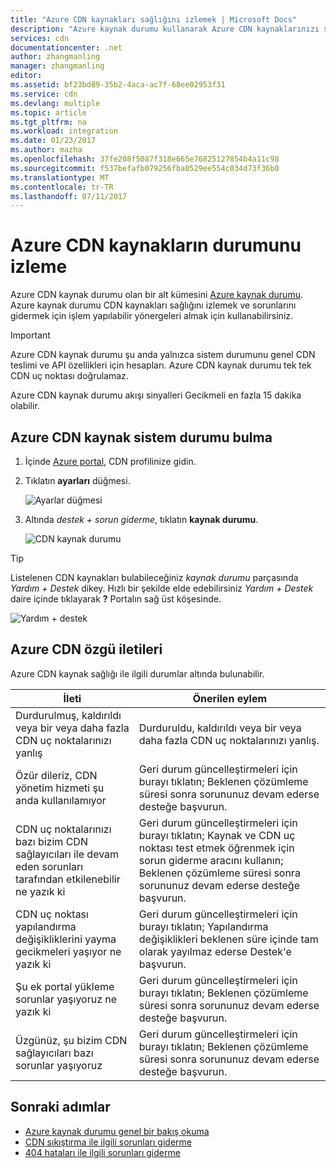 ```yaml
---
title: "Azure CDN kaynakları sağlığını izlemek | Microsoft Docs"
description: "Azure kaynak durumu kullanarak Azure CDN kaynaklarınızı sağlığını izlemek öğrenin."
services: cdn
documentationcenter: .net
author: zhangmanling
manager: zhangmanling
editor: 
ms.assetid: bf23bd89-35b2-4aca-ac7f-68ee02953f31
ms.service: cdn
ms.devlang: multiple
ms.topic: article
ms.tgt_pltfrm: na
ms.workload: integration
ms.date: 01/23/2017
ms.author: mazha
ms.openlocfilehash: 37fe208f5087f318e665e76825127854b4a11c98
ms.sourcegitcommit: f537befafb079256fba0529ee554c034d73f36b0
ms.translationtype: MT
ms.contentlocale: tr-TR
ms.lasthandoff: 07/11/2017
---
```

# <a name="monitor-the-health-of-azure-cdn-resources"></a>Azure CDN kaynakların durumunu izleme
  
Azure CDN kaynak durumu olan bir alt kümesini [Azure kaynak durumu](../resource-health/resource-health-overview.md).  Azure kaynak durumu CDN kaynakları sağlığını izlemek ve sorunlarını gidermek için işlem yapılabilir yönergeleri almak için kullanabilirsiniz.

>[!IMPORTANT] 
>Azure CDN kaynak durumu şu anda yalnızca sistem durumunu genel CDN teslimi ve API özellikleri için hesapları.  Azure CDN kaynak durumu tek tek CDN uç noktası doğrulamaz.
>
>Azure CDN kaynak durumu akışı sinyalleri Gecikmeli en fazla 15 dakika olabilir.

## <a name="how-to-find-azure-cdn-resource-health"></a>Azure CDN kaynak sistem durumu bulma

1. İçinde [Azure portal](https://portal.azure.com), CDN profilinize gidin.

2. Tıklatın **ayarları** düğmesi.

    ![Ayarlar düğmesi](./media/cdn-resource-health/cdn-profile-settings.png)

3. Altında *destek + sorun giderme*, tıklatın **kaynak durumu**.

    ![CDN kaynak durumu](./media/cdn-resource-health/cdn-resource-health3.png)

>[!TIP] 
>Listelenen CDN kaynakları bulabileceğiniz *kaynak durumu* parçasında *Yardım + Destek* dikey.  Hızlı bir şekilde elde edebilirsiniz *Yardım + Destek* daire içinde tıklayarak **?** Portalın sağ üst köşesinde.
>
> ![Yardım + destek](./media/cdn-resource-health/cdn-help-support.png)

## <a name="azure-cdn-specific-messages"></a>Azure CDN özgü iletileri

Azure CDN kaynak sağlığı ile ilgili durumlar altında bulunabilir.

|İleti | Önerilen eylem |
|---|---|
|Durdurulmuş, kaldırıldı veya bir veya daha fazla CDN uç noktalarınızı yanlış | Durduruldu, kaldırıldı veya bir veya daha fazla CDN uç noktalarınızı yanlış.|
|Özür dileriz, CDN yönetim hizmeti şu anda kullanılamıyor | Geri durum güncelleştirmeleri için burayı tıklatın; Beklenen çözümleme süresi sonra sorununuz devam ederse desteğe başvurun.|
|CDN uç noktalarınızı bazı bizim CDN sağlayıcıları ile devam eden sorunları tarafından etkilenebilir ne yazık ki | Geri durum güncelleştirmeleri için burayı tıklatın; Kaynak ve CDN uç noktası test etmek öğrenmek için sorun giderme aracını kullanın; Beklenen çözümleme süresi sonra sorununuz devam ederse desteğe başvurun. |
|CDN uç noktası yapılandırma değişikliklerini yayma gecikmeleri yaşıyor ne yazık ki | Geri durum güncelleştirmeleri için burayı tıklatın; Yapılandırma değişiklikleri beklenen süre içinde tam olarak yayılmaz ederse Destek'e başvurun.|
|Şu ek portal yükleme sorunlar yaşıyoruz ne yazık ki | Geri durum güncelleştirmeleri için burayı tıklatın; Beklenen çözümleme süresi sonra sorununuz devam ederse desteğe başvurun.|
Üzgünüz, şu bizim CDN sağlayıcıları bazı sorunlar yaşıyoruz | Geri durum güncelleştirmeleri için burayı tıklatın; Beklenen çözümleme süresi sonra sorununuz devam ederse desteğe başvurun. |

## <a name="next-steps"></a>Sonraki adımlar

- [Azure kaynak durumu genel bir bakış okuma](../resource-health/resource-health-overview.md)
- [CDN sıkıştırma ile ilgili sorunları giderme](./cdn-troubleshoot-compression.md)
- [404 hataları ile ilgili sorunları giderme](./cdn-troubleshoot-endpoint.md)